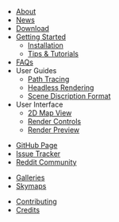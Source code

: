 * [About](index.html)
* [News](news.html)
* <a href="download.html" class="download">Download</a>
* [Getting Started](getting_started.html)
    * [Installation](install.html)
    * [Tips & Tutorials](tips_tutorials.html)
* [FAQs](faqs.html)
* User Guides
    * [Path Tracing](path_tracing.html)
    * [Headless Rendering](headless.html)
    * [Scene Discription Format](scene_format.html)
* User Interface
    * [2D Map View](2d_map_view.html)
    * [Render Controls](render_controls.html)
    * [Render Preview](render_preview.html)

<div class="hr-padded"></div>

* [GitHub Page](http://github.com/llbit/chunky)
* [Issue Tracker](http://github.com/llbit/chunky/issues)
* [Reddit Community](http://www.reddit.com/r/chunky)

<div class="hr-padded"></div>

* [Galleries](galleries.html)
* [Skymaps](skymaps.html)

<div class="hr-padded"></div>

* [Contributing](contributing.html)
* [Credits](credits.html)

